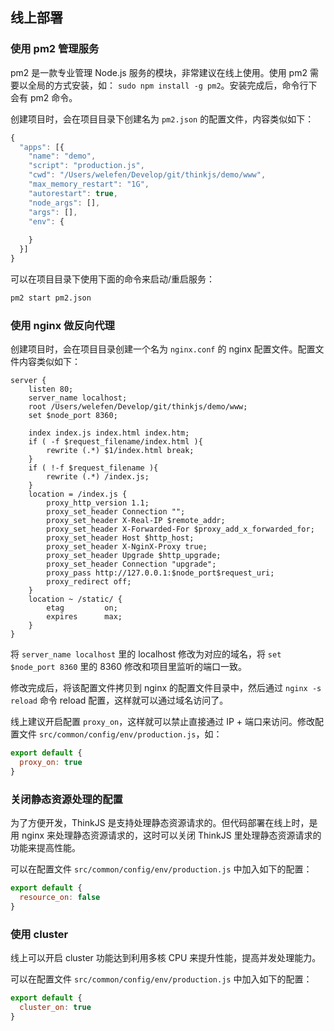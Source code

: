 ## 线上部署

### 使用 pm2 管理服务

pm2 是一款专业管理 Node.js 服务的模块，非常建议在线上使用。使用 pm2 需要以全局的方式安装，如： `sudo npm install -g pm2`。安装完成后，命令行下会有 pm2 命令。

创建项目时，会在项目目录下创建名为 `pm2.json` 的配置文件，内容类似如下：

```js
{
  "apps": [{
    "name": "demo",
    "script": "production.js",
    "cwd": "/Users/welefen/Develop/git/thinkjs/demo/www",
    "max_memory_restart": "1G",
    "autorestart": true,
    "node_args": [],
    "args": [],
    "env": {
      
    }
  }]
}
```

可以在项目目录下使用下面的命令来启动/重启服务：

```sh
pm2 start pm2.json
```

### 使用 nginx 做反向代理

创建项目时，会在项目目录创建一个名为 `nginx.conf` 的 nginx 配置文件。配置文件内容类似如下：

```nginx
server {
    listen 80;
    server_name localhost;
    root /Users/welefen/Develop/git/thinkjs/demo/www;
    set $node_port 8360;

    index index.js index.html index.htm;
    if ( -f $request_filename/index.html ){
        rewrite (.*) $1/index.html break;
    }
    if ( !-f $request_filename ){
        rewrite (.*) /index.js;
    }
    location = /index.js {
        proxy_http_version 1.1;
        proxy_set_header Connection "";
        proxy_set_header X-Real-IP $remote_addr;
        proxy_set_header X-Forwarded-For $proxy_add_x_forwarded_for;
        proxy_set_header Host $http_host;
        proxy_set_header X-NginX-Proxy true;
        proxy_set_header Upgrade $http_upgrade;
        proxy_set_header Connection "upgrade";
        proxy_pass http://127.0.0.1:$node_port$request_uri;
        proxy_redirect off;
    }
    location ~ /static/ {
        etag         on;
        expires      max;
    }
}   

```

将 `server_name localhost` 里的 localhost 修改为对应的域名，将 `set $node_port 8360` 里的 8360 修改和项目里监听的端口一致。

修改完成后，将该配置文件拷贝到 nginx 的配置文件目录中，然后通过 `nginx -s reload` 命令 reload 配置，这样就可以通过域名访问了。

线上建议开启配置 `proxy_on`，这样就可以禁止直接通过 IP + 端口来访问。修改配置文件 `src/common/config/env/production.js`，如：

```js
export default {
  proxy_on: true
}
```

### 关闭静态资源处理的配置

为了方便开发，ThinkJS 是支持处理静态资源请求的。但代码部署在线上时，是用 nginx 来处理静态资源请求的，这时可以关闭 ThinkJS 里处理静态资源请求的功能来提高性能。

可以在配置文件 `src/common/config/env/production.js` 中加入如下的配置：

```js
export default {
  resource_on: false
}
```

### 使用 cluster

线上可以开启 cluster 功能达到利用多核 CPU 来提升性能，提高并发处理能力。

可以在配置文件 `src/common/config/env/production.js` 中加入如下的配置：

```js
export default {
  cluster_on: true
}
```